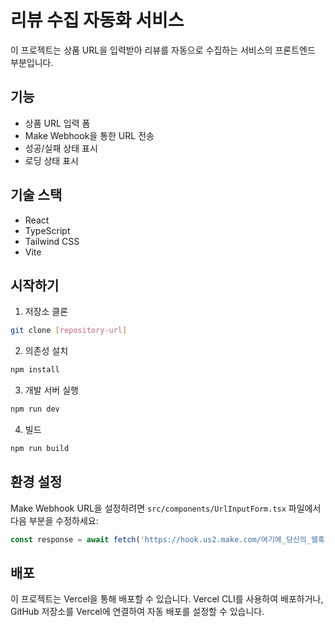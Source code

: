 # 리뷰 수집 자동화 서비스

이 프로젝트는 상품 URL을 입력받아 리뷰를 자동으로 수집하는 서비스의 프론트엔드 부분입니다.

## 기능

- 상품 URL 입력 폼
- Make Webhook을 통한 URL 전송
- 성공/실패 상태 표시
- 로딩 상태 표시

## 기술 스택

- React
- TypeScript
- Tailwind CSS
- Vite

## 시작하기

1. 저장소 클론
```bash
git clone [repository-url]
```

2. 의존성 설치
```bash
npm install
```

3. 개발 서버 실행
```bash
npm run dev
```

4. 빌드
```bash
npm run build
```

## 환경 설정

Make Webhook URL을 설정하려면 `src/components/UrlInputForm.tsx` 파일에서 다음 부분을 수정하세요:

```typescript
const response = await fetch('https://hook.us2.make.com/여기에_당신의_웹훅', {
```

## 배포

이 프로젝트는 Vercel을 통해 배포할 수 있습니다. Vercel CLI를 사용하여 배포하거나, GitHub 저장소를 Vercel에 연결하여 자동 배포를 설정할 수 있습니다.
